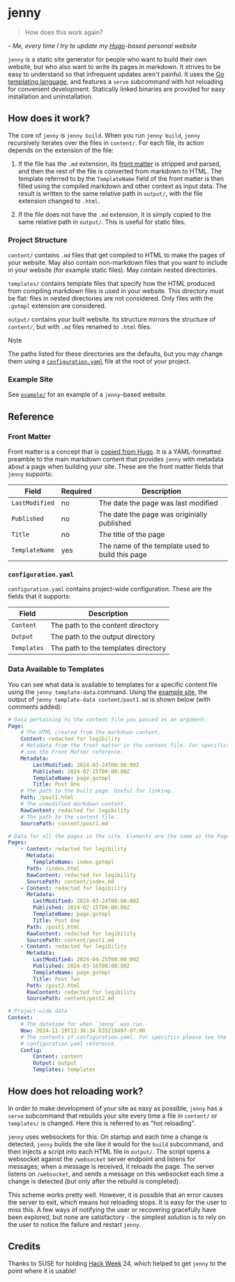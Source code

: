 # jenny

> How does this work again?

\- *Me, every time I try to update my [Hugo](https://gohugo.io/)-based
personal website*

`jenny` is a static site generator for people who want to build their own
website, but who also want to write its pages in markdown. It strives to be easy
to understand so that infrequent updates aren't painful. It uses the
[Go templating language](https://pkg.go.dev/text/template), and features
a `serve` subcommand with hot reloading for convenient development. Statically
linked binaries are provided for easy installation and uninstallation.


## How does it work?

The core of `jenny` is `jenny build`. When you run `jenny build`, `jenny`
recursively iterates over the files in `content/`. For each file, its
action depends on the extension of the file:

1. If the file has the `.md` extension, its [front matter](#front-matter)
   is stripped and parsed, and then the rest of the file is converted
   from markdown to HTML. The template referred to by the `TemplateName`
   field of the front matter is then filled using the compiled markdown
   and other context as input data. The result is written to the same
   relative path in `output/`, with the file extension changed to `.html`.

2. If the file does not have the `.md` extension, it is simply copied
   to the same relative path in `output/`. This is useful for static files.


### Project Structure

`content/` contains `.md` files that get compiled to HTML to make the
pages of your website. May also contain non-markdown files that you want
to include in your website (for example static files). May contain
nested directories.

`templates/` contains template files that specify how the HTML produced from
compiling markdown files is used in your website. This directory must be flat:
files in nested directories are not considered. Only files with the `.gotmpl`
extension are considered.

`output/` contains your built website. Its structure mirrors the structure
of `content/`, but with `.md` files renamed to `.html` files.

> [!NOTE]
> The paths listed for these directories are the defaults, but you may
> change them using a [`configuration.yaml`](#configurationyaml) file at
> the root of your project.


### Example Site

See [`example/`](example) for an example of a `jenny`-based website.


## Reference

### Front Matter

Front matter is a concept that is [copied from Hugo](https://gohugo.io/content-management/front-matter/).
It is a YAML-formatted preamble to the main markdown content that provides
`jenny` with metadata about a page when building your site. These are
the front matter fields that `jenny` supports:

| Field | Required | Description |
| --- | --- | --- |
| `LastModified` | no | The date the page was last modified |
| `Published` | no | The date the page was originially published |
| `Title` | no | The title of the page |
| `TemplateName` | yes | The name of the template used to build this page |


### `configuration.yaml`

`configuration.yaml` contains project-wide configuration. These are the fields
that it supports:

| Field | Description |
| --- | --- |
| `Content` | The path to the content directory |
| `Output` | The path to the output directory |
| `Templates` | The path to the templates directory |


### Data Available to Templates

You can see what data is available to templates for a specific content file
using the `jenny template-data` command. Using the [example site](example), the
output of `jenny template-data content/post1.md` is shown below (with comments
added):

```yaml
# Data pertaining to the content file you passed as an argument.
Page:
    # The HTML created from the markdown content.
    Content: redacted for legibility
    # Metadata from the front matter in the content file. For specifics please
    # see the Front Matter reference.
    Metadata:
        LastModified: 2024-03-24T00:00:00Z
        Published: 2024-02-15T00:00:00Z
        TemplateName: page.gotmpl
        Title: Post One
    # The path to the built page. Useful for linking.
    Path: /post1.html
    # The unmodified markdown content.
    RawContent: redacted for legibility
    # The path to the content file.
    SourcePath: content/post1.md

# Data for all the pages in the site. Elements are the same as the Page key.
Pages:
    - Content: redacted for legibility
      Metadata:
        TemplateName: index.gotmpl
      Path: /index.html
      RawContent: redacted for legibility
      SourcePath: content/index.md
    - Content: redacted for legibility
      Metadata:
        LastModified: 2024-03-24T00:00:00Z
        Published: 2024-02-15T00:00:00Z
        TemplateName: page.gotmpl
        Title: Post One
      Path: /post1.html
      RawContent: redacted for legibility
      SourcePath: content/post1.md
    - Content: redacted for legibility
      Metadata:
        LastModified: 2024-04-25T00:00:00Z
        Published: 2024-03-16T00:00:00Z
        TemplateName: page.gotmpl
        Title: Post Two
      Path: /post2.html
      RawContent: redacted for legibility
      SourcePath: content/post2.md

# Project-wide data
Context:
    # The datetime for when `jenny` was run.
    Now: 2024-11-19T12:36:34.635218497-07:00
    # The contents of configuration.yaml. For specifics please see the
    # configuration.yaml reference.
    Config:
        Content: content
        Output: output
        Templates: templates
```

## How does hot reloading work?

In order to make development of your site as easy as possible, `jenny`
has a `serve` subcommand that rebuilds your site every time a file in
`content/` or `templates/` is changed. Here this is referred to as
"hot reloading".

`jenny` uses websockets for this. On startup and each time a change is
detected, `jenny` builds the site like it would for the `build` subcommand,
and then injects a script into each HTML file in `output/`. The script
opens a websocket against the `/websocket` server endpoint and listens
for messages; when a message is received, it reloads the page.
The server listens on `/websocket`, and sends a message on this websocket
each time a change is detected (but only after the rebuild is completed).

This scheme works pretty well. However, it is possible that an error
causes the server to exit, which means hot reloading stops. It is easy
for the user to miss this. A few ways of notifying the user or recovering
gracefully have been explored, but none are satisfactory - the simplest
solution is to rely on the user to notice the failure and restart `jenny`.


## Credits

Thanks to SUSE for holding [Hack Week](https://hackweek.opensuse.org/) 24,
which helped to get `jenny` to the point where it is usable!
